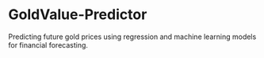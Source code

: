 # GoldValue-Predictor
Predicting future gold prices using regression and machine learning models for financial forecasting.
